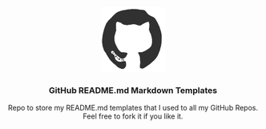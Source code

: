 <p align="center">
   <img src="/md_assets/octocat.gif" alt="Logo" width="130" height="130">
   <h3 align="center">GitHub README.md Markdown Templates</h3>
   <p align="center">Repo to store my README.md templates that I used to all my GitHub Repos. Feel free to fork it if you like it.</p>
</p>
